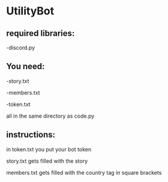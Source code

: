 # UtilityBot
required libraries:
---------------------
-discord.py

You need:
---------------------
 -story.txt
 
 -members.txt
 
 -token.txt
 
 all in the same directory as code.py
 
 instructions:
 ---------------------------
 in token.txt you put your bot token
 
 story.txt gets filled with the story
 
 members.txt gets filled with the country tag in square brackets
